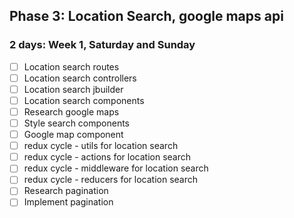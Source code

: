 ## Phase 3: Location Search, google maps api
### 2 days: Week 1, Saturday and Sunday

- [ ] Location search routes
- [ ] Location search controllers
- [ ] Location search jbuilder
- [ ] Location search components
- [ ] Research google maps
- [ ] Style search components
- [ ] Google map component
- [ ] redux cycle - utils for location search
- [ ] redux cycle - actions for location search
- [ ] redux cycle - middleware for location search
- [ ] redux cycle - reducers for location search
- [ ] Research pagination
- [ ] Implement pagination 
